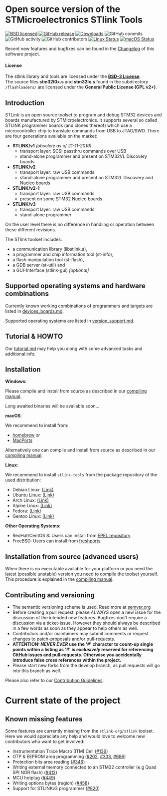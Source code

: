 Open source version of the STMicroelectronics STlink Tools
==========================================================

[![BSD licensed](https://img.shields.io/badge/license-BSD-blue.svg)](https://raw.githubusercontent.com/hyperium/hyper/master/LICENSE)
[![GitHub release](https://img.shields.io/github/release/stlink-org/stlink.svg)](https://github.com/stlink-org/stlink/releases/latest)
[![Downloads](https://img.shields.io/github/downloads/stlink-org/stlink/total)](https://github.com/stlink-org/stlink/releases/latest)
![GitHub commits](https://img.shields.io/github/commits-since/stlink-org/stlink/v1.6.0/develop)
![GitHub activity](https://img.shields.io/github/commit-activity/m/stlink-org/stlink)
![GitHub contributors](https://img.shields.io/github/contributors/stlink-org/stlink)
[![Linux Status](https://img.shields.io/travis/stlink-org/stlink/master?env=BADGE=linux&label=linux)](https://travis-ci.org/stlink-org/stlink)
[![macOS Status](https://img.shields.io/travis/stlink-org/stlink/master?env=BADGE=osx&label=osx)](https://travis-ci.org/stlink-org/stlink)

Recent new features and bugfixes can be found in the [Changelog](CHANGELOG.md) of this software project.


#### License

The stlink library and tools are licensed under the **[BSD-3 License](LICENSE.md)**.<br />
The source files **stm32l0x.s** and **stm32lx.s** found in the subdirectory `/flashloaders/`
are licensed under the **General Public License (GPL v2+)**.


## Introduction

STLink is an open source toolset to program and debug STM32 devices and boards manufactured by STMicroelectronics.
It supports several so called STLINK programmer boards (and clones thereof) which use a microcontroller chip
to translate commands from USB to JTAG/SWD. There are four generations available on the market:

* **STLINK/v1** _(obsolete as of 21-11-2019)_
  - transport layer: SCSI passthru commands over USB
  - stand-alone programmer and present on STM32VL Discovery boards
* **STLINK/v2**
  - transport layer: raw USB commands
  - stand-alone programmer and present on STM32L Discovery and Nucleo boards
* **STLINK/v2-1**
  - transport layer: raw USB commands
  - present on some STM32 Nucleo boards
* **STLINK/v3**
  - transport layer: raw USB commands
  - stand-alone programmer

On the user level there is no difference in handling or operation between these different revisions.

The STlink toolset includes:

* a communication library (libstlink.a),
* a programmer and chip information tool (st-info),
* a flash manipulation tool (st-flash),
* a GDB server (st-util) and
* a GUI-Interface (stlink-gui) _[optional]_


## Supported operating systems and hardware combinations

Currently known working combinations of programmers and targets are listed in [devices_boards.md](doc/devices_boards.md).

Supported operating systems are listed in [version_support.md](doc/version_support.md).


## Tutorial & HOWTO

Our [tutorial.md](doc/tutorial.md) may help you along with some advanced tasks and additional info.


## Installation

**Windows**:

Please compile and install from source as described in our [compiling manual](doc/compiling.md#Windows).

Long awaited binaries will be available soon...

**macOS**:

We recommend to install from:

* [homebrew](https://formulae.brew.sh/formula/stlink) or
* [MacPorts](https://ports.macports.org/port/stlink)

Alternatively one can compile and install from source as described in our [compiling manual](doc/compiling.md#macOS).

**Linux**:

We recommend to install `stlink-tools` from the package repository of the used distribution:

* Debian Linux: [(Link)](https://packages.debian.org/buster/stlink-tools)
* Ubuntu Linux: [(Link)](https://packages.ubuntu.com/stlink-tools)
* Arch Linux:   [(Link)](https://www.archlinux.org/packages/community/x86_64/stlink)
* Alpine Linux: [(Link)](https://pkgs.alpinelinux.org/packages?name=stlink)
* Fedora:       [(Link)](https://src.fedoraproject.org/rpms/stlink)
* Gentoo Linux: [(Link)](https://packages.gentoo.org/packages/dev-embedded/stlink)

**Other Operating Systems**:

* RedHat/CentOS 8: Users can install from [EPEL repository](https://src.fedoraproject.org/rpms/stlink/branch/epel8)
* FreeBSD: Users can install from [freshports](https://www.freshports.org/devel/stlink)


## Installation from source (advanced users)

When there is no executable available for your platform or you need the latest (possible unstable) version you need to compile the toolset yourself. This procedure is explained in the [compiling manual](doc/compiling.md).


## Contributing and versioning

* The semantic versioning scheme is used. Read more at [semver.org](http://semver.org)
* Before creating a pull request, please _ALWAYS_ open a new issue for the discussion of the intended new features. Bugfixes don't require a discussion via a ticket-issue. However they should always be described in a few words as soon as they appear to help others as well.
* Contributors and/or maintainers may submit comments or request changes to patch-proposals and/or pull-requests.
* **ATTENTION: _NEVER EVER_ use the '#' character to count-up single points within a listing as '#' is _exclusively_ reserved for referencing GitHub issues and pull-requests. Otherwise you accidentally introduce false cross references within the project.**
* Please start new forks from the develop branch, as pull requests will go into this branch as well.

Please also refer to our [Contribution Guidelines](CONTRIBUTING.md).


# Current state of the project
## Known missing features

Some features are currently missing from the `stlink-org/stlink` toolset.
Here we would appreciate any help and would love to welcome new contributors who want to get involved:

* Instrumentation Trace Macro (ITM) Cell ([#136](https://github.com/stlink-org/stlink/issues/136))
* OTP & EEPROM area programming ([#202](https://github.com/stlink-org/stlink/issues/202), [#333](https://github.com/stlink-org/stlink/issues/333), [#686](https://github.com/stlink-org/stlink/issues/686))
* Protection bits area reading ([#346](https://github.com/stlink-org/stlink/issues/346))
* Writing external memory connected to an STM32 controller (e.g Quad SPI NOR flash) ([#412](https://github.com/stlink-org/stlink/issues/412))
* MCU hotplug ([#449](https://github.com/stlink-org/stlink/issues/449))
* Writing options bytes (region) ([#458](https://github.com/stlink-org/stlink/issues/458))
* Support for STLINKv3 programmer ([#820](https://github.com/stlink-org/stlink/issues/820))
